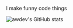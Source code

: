 I make funny code things


![awdev's GitHub stats](https://github-readme-stats.vercel.app/api?username=aaronw-dev&theme=transparent&show_icons=true&title_color=ffffff&icon_color=a9fef7&text_color=a9fef7&border_radius=30&rank_icon=github&number_format=long&include_all_commits=true&hide_border=true)
